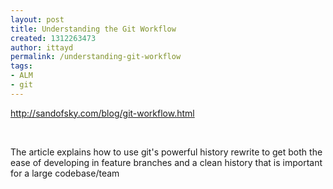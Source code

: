 ```yaml
---
layout: post
title: Understanding the Git Workflow
created: 1312263473
author: ittayd
permalink: /understanding-git-workflow
tags:
- ALM
- git
---
```

<p><a href="http://sandofsky.com/blog/git-workflow.html">http://sandofsky.com/blog/git-workflow.html</a></p>
<p>&nbsp;</p>
<p>The article explains how to use git's powerful history rewrite to get both the ease of developing in feature branches and a clean history that is important for a large codebase/team</p>
